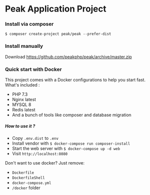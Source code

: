 # Peak Application Project

### Install via composer

```
$ composer create-project peak/peak --prefer-dist
```

### Install manually 
Download https://github.com/peakphp/peak/archive/master.zip

### Quick start with Docker

This project comes with a Docker configurations to help you start fast. What's included :

- PHP 7.3
- Nginx latest
- MYSQL 8
- Redis latest
- And a bunch of tools like composer and database migration

##### How to use it ?

- Copy ``.env.dist`` to ``.env``
- Install vendor with ``$ docker-compose run composer-install``
- Start the web server with ``$ docker-compose up -d web``
- Visit ``http://localhost:8080``

Don't want to use docker? Just remove:
 - `Dockerfile`
 - `DockerfileShell`
 - `docker-compose.yml`
 - `/docker` folder